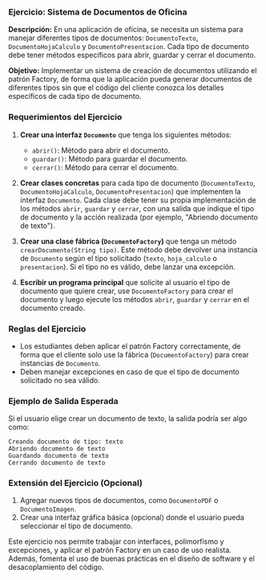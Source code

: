 ### Ejercicio: Sistema de Documentos de Oficina

**Descripción:** En una aplicación de oficina, se necesita un sistema para manejar diferentes tipos de documentos: `DocumentoTexto`, `DocumentoHojaCalculo` y `DocumentoPresentacion`. Cada tipo de documento debe tener métodos específicos para abrir, guardar y cerrar el documento.

**Objetivo:** Implementar un sistema de creación de documentos utilizando el patrón Factory, de forma que la aplicación pueda generar documentos de diferentes tipos sin que el código del cliente conozca los detalles específicos de cada tipo de documento.

### Requerimientos del Ejercicio

1. **Crear una interfaz `Documento`** que tenga los siguientes métodos:
   - `abrir()`: Método para abrir el documento.
   - `guardar()`: Método para guardar el documento.
   - `cerrar()`: Método para cerrar el documento.

2. **Crear clases concretas** para cada tipo de documento (`DocumentoTexto`, `DocumentoHojaCalculo`, `DocumentoPresentacion`) que implementen la interfaz `Documento`. Cada clase debe tener su propia implementación de los métodos `abrir`, `guardar` y `cerrar`, con una salida que indique el tipo de documento y la acción realizada (por ejemplo, "Abriendo documento de texto").

3. **Crear una clase fábrica (`DocumentoFactory`)** que tenga un método `crearDocumento(String tipo)`. Este método debe devolver una instancia de `Documento` según el tipo solicitado (`texto`, `hoja_calculo` o `presentacion`). Si el tipo no es válido, debe lanzar una excepción.

4. **Escribir un programa principal** que solicite al usuario el tipo de documento que quiere crear, use `DocumentoFactory` para crear el documento y luego ejecute los métodos `abrir`, `guardar` y `cerrar` en el documento creado.

### Reglas del Ejercicio

- Los estudiantes deben aplicar el patrón Factory correctamente, de forma que el cliente solo use la fábrica (`DocumentoFactory`) para crear instancias de `Documento`.
- Deben manejar excepciones en caso de que el tipo de documento solicitado no sea válido.

### Ejemplo de Salida Esperada

Si el usuario elige crear un documento de texto, la salida podría ser algo como:

```
Creando documento de tipo: texto
Abriendo documento de texto
Guardando documento de texto
Cerrando documento de texto
```

### Extensión del Ejercicio (Opcional)

1. Agregar nuevos tipos de documentos, como `DocumentoPDF` o `DocumentoImagen`.
2. Crear una interfaz gráfica básica (opcional) donde el usuario pueda seleccionar el tipo de documento.

Este ejercicio nos permite trabajar con interfaces, polimorfismo y excepciones, y aplicar el patrón Factory en un caso de uso realista. Además, fomenta el uso de buenas prácticas en el diseño de software y el desacoplamiento del código.